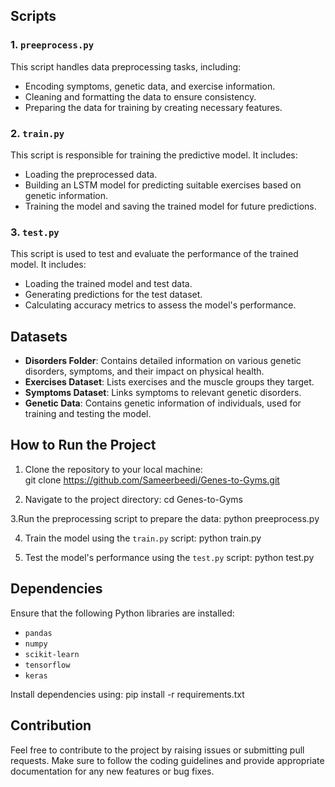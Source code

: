 
## Scripts
### 1. `preeprocess.py`
This script handles data preprocessing tasks, including:
- Encoding symptoms, genetic data, and exercise information.
- Cleaning and formatting the data to ensure consistency.
- Preparing the data for training by creating necessary features.

### 2. `train.py`
This script is responsible for training the predictive model. It includes:
- Loading the preprocessed data.
- Building an LSTM model for predicting suitable exercises based on genetic information.
- Training the model and saving the trained model for future predictions.

### 3. `test.py`
This script is used to test and evaluate the performance of the trained model. It includes:
- Loading the trained model and test data.
- Generating predictions for the test dataset.
- Calculating accuracy metrics to assess the model's performance.

## Datasets
- **Disorders Folder**: Contains detailed information on various genetic disorders, symptoms, and their impact on physical health.
- **Exercises Dataset**: Lists exercises and the muscle groups they target.
- **Symptoms Dataset**: Links symptoms to relevant genetic disorders.
- **Genetic Data**: Contains genetic information of individuals, used for training and testing the model.

## How to Run the Project
1. Clone the repository to your local machine:<br>
  git clone https://github.com/Sameerbeedi/Genes-to-Gyms.git

2. Navigate to the project directory:
  cd Genes-to-Gyms

3.Run the preprocessing script to prepare the data:
  python preeprocess.py

4. Train the model using the `train.py` script:
  python train.py

5. Test the model's performance using the `test.py` script:
  python test.py

## Dependencies
Ensure that the following Python libraries are installed:
- `pandas`
- `numpy`
- `scikit-learn`
- `tensorflow`
- `keras`

Install dependencies using:
pip install -r requirements.txt

## Contribution
Feel free to contribute to the project by raising issues or submitting pull requests. Make sure to follow the coding guidelines and provide appropriate documentation for any new features or bug fixes.

